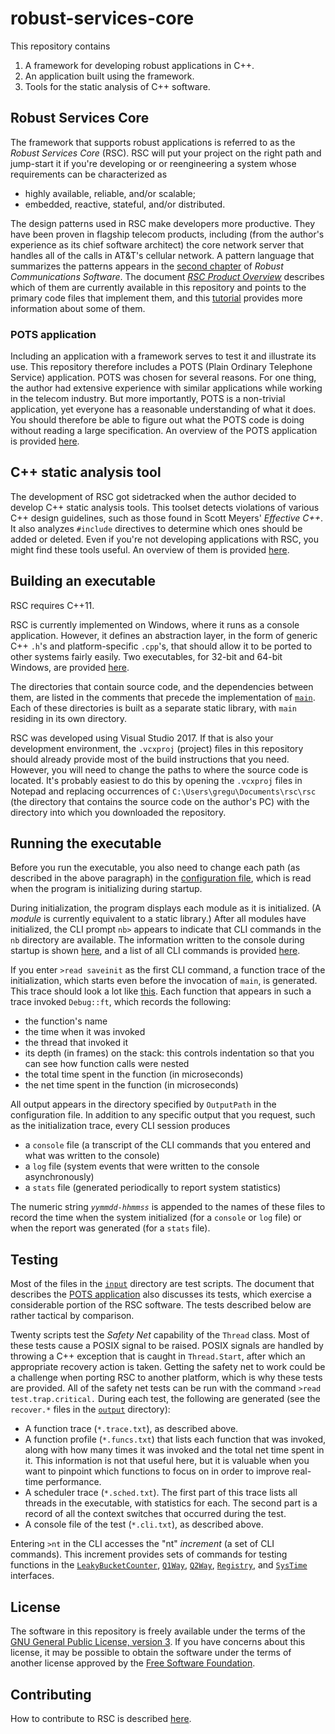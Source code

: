 # robust-services-core

This repository contains
1. A framework for developing robust applications in C++.
2. An application built using the framework.
3. Tools for the static analysis of C++ software.

## Robust Services Core

The framework that supports robust applications is referred to as the *Robust Services
Core* (RSC).  RSC will put your project on the right path and jump-start it if you're
developing or or reengineering a system whose requirements can be characterized as

- highly available, reliable, and/or scalable;
- embedded, reactive, stateful, and/or distributed.

The design patterns used in RSC make developers more productive.  They have been proven
in flagship telecom products, including (from the author's experience as its chief
software architect) the core network server that handles all of the calls in AT&T's
cellular network.  A pattern language that summarizes the patterns appears in the
[second chapter](/docs/RCS-chapter-2.pdf) of *Robust Communications Software*.  The
document [*RSC Product Overview*](/docs/RSC-Product-Overview.pdf) describes which of
them are currently available in this repository and points to the primary code files
that implement them, and this [tutorial](/docs/RCS-tutorial.pdf) provides more
information about some of them.

### POTS application

Including an application with a framework serves to test it and illustrate its use.
This repository therefore includes a POTS (Plain Ordinary Telephone Service) application.
POTS was chosen for several reasons.  For one thing, the author had extensive experience
with similar applications while working in the telecom industry.  But more importantly,
POTS is a non-trivial application, yet everyone has a reasonable understanding of what
it does.  You should therefore be able to figure out what the POTS code is doing without
reading a large specification.  An overview of the POTS application is provided
[here](/docs/RSC-POTS-Application.md).

## C++ static analysis tool

The development of RSC got sidetracked when the author decided to develop C++
static analysis tools.  This toolset detects violations of various C++ design
guidelines, such as those found in Scott Meyers' *Effective C++*.  It also analyzes
`#include` directives to determine which ones should be added or deleted.  Even if
you're not developing applications with RSC, you might find these tools useful.
An overview of them is provided [here](docs/RSC-Cpp-Static-Analysis-Tools.md).

## Building an executable

RSC requires C++11.

RSC is currently implemented on Windows, where it runs as a console application.
However, it defines an abstraction layer, in the form of generic C++ `.h`'s and
platform-specific `.cpp`'s, that should allow it to be ported to other systems
fairly easily.  Two executables, for 32-bit and 64-bit Windows, are provided
[here](/exe).

The directories that contain source code, and the dependencies between them, are
listed in the comments that precede the implementation of [`main`](/rsc/main.cpp).
Each of these directories is built as a separate static library, with `main`
residing in its own directory.

RSC was developed using Visual Studio 2017.  If that is also your development
environment, the `.vcxproj` (project) files in this repository should already
provide most of the build instructions that you need.  However, you will need
to change the paths to where the source code is located.  It's probably
easiest to do this by opening the `.vcxproj` files in Notepad and replacing
occurrences of `C:\Users\gregu\Documents\rsc\rsc` (the directory that contains
the source code on the author's PC) with the directory into which you downloaded
the repository.

## Running the executable

Before you run the executable, you also need to change each path (as described in
the above paragraph) in the [configuration file](input/element.config.txt), which
is read when the program is initializing during startup.

During initialization, the program displays each module as it is initialized.  (A
*module* is currently equivalent to a static library.)  After all modules have
initialized, the CLI prompt `nb>` appears to indicate that CLI commands in the
`nb` directory are available.  The information written to the console during
startup is shown [here](/docs/output/startup.txt), and a list of all CLI commands
is provided [here](/docs/output/help.cli.txt).

If you enter `>read saveinit` as the first CLI command, a function trace of the
initialization, which starts even before the invocation of `main`, is generated.
This trace should look a lot like [this](/docs/output/init.trace.txt).  Each function
that appears in such a trace invoked `Debug::ft`, which records the following:
  * the function's name
  * the time when it was invoked
  * the thread that invoked it
  * its depth (in frames) on the stack: this controls indentation so that you can
see how function calls were nested
  * the total time spent in the function (in microseconds)
  * the net time spent in the function (in microseconds)

All output appears in the directory specified by `OutputPath` in the configuration file.
In addition to any specific output that you request, such as the initialization trace,
every CLI session produces
  * a `console` file (a transcript of the CLI commands that you entered and what was
written to the console)
  * a `log` file (system events that were written to the console asynchronously)
  * a `stats` file (generated periodically to report system statistics)

The numeric string *`yymmdd-hhmmss`* is appended to the names of these files to record
the time when the system initialized (for a `console` or `log` file) or when the report
was generated (for a `stats` file).

## Testing

Most of the files in the [`input`](/input) directory are test scripts.  The document that
describes the [POTS application](/docs/RSC-POTS-Application.md) also discusses its tests,
which exercise a considerable portion of the RSC software.  The tests described below are
rather tactical by comparison.

Twenty scripts test the *Safety Net* capability of the `Thread` class.  Most of these tests
cause a POSIX signal to be raised.  POSIX signals are handled by throwing a C++ exception
that is caught in `Thread.Start`, after which an appropriate recovery action is taken.
Getting the safety net to work could be a challenge when porting RSC to another
platform, which is why these tests are provided.  All of the safety net tests can be run
with the command `>read test.trap.critical.`  During each test, the following are generated
(see the `recover.*` files in the [`output`](/docs/output) directory):

  * A function trace (`*.trace.txt`), as described above.
  * A function profile (`*.funcs.txt`) that lists each function that was invoked, along with
how many times it was invoked and the total net time spent in it.  This information is not
that useful here, but it is valuable when you want to pinpoint which functions to focus on in
order to improve real-time performance.
  * A scheduler trace (`*.sched.txt`).  The first part of this trace lists all threads in the
executable, with statistics for each.  The second part is a record of all the context switches
that occurred during the test.
  * A console file of the test (`*.cli.txt`), as described above.
 
Entering `>nt` in the CLI accesses the "nt" *increment* (a set of CLI commands).  This increment
provides sets of commands for testing functions in the [`LeakyBucketCounter`](/nb/LeakyBucketCounter.h),
[`Q1Way`](/nb/Q1Way.h), [`Q2Way`](/nb/Q2Way.h), [`Registry`](/nb/Registry.h), and
[`SysTime`](/nb/SysTime.h) interfaces.

## License

The software in this repository is freely available under the terms of the [GNU General Public
License, version 3](/LICENSE.txt).  If you have concerns about this license, it may be possible
to obtain the software under the terms of another license approved by the [Free Software
Foundation](https://www.gnu.org/licenses/license-list.html).

## Contributing

How to contribute to RSC is described [here](CONTRIBUTING.md).
